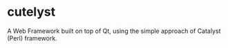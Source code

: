 # cutelyst
A Web Framework built on top of Qt, using the simple approach of Catalyst (Perl) framework.
